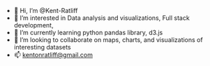 - 👋 Hi, I’m @Kent-Ratliff
- 👀 I’m interested in Data analysis and visualizations, Full stack development, 
- 🌱 I’m currently learning python pandas library, d3.js
- 💞️ I’m looking to collaborate on maps, charts, and visualizations of interesting datasets
- 📫 kentonratliff@gmail.com

